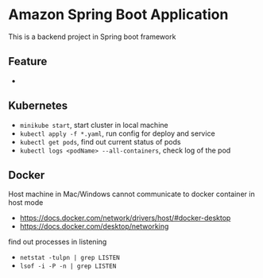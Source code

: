 # Amazon Spring Boot Application
This is a backend project in Spring boot framework

## Feature
- 

## Kubernetes
- `minikube start`, start cluster in local machine
- `kubectl apply -f *.yaml`, run config for deploy and service
- `kubectl get pods`, find out current status of pods
- `kubectl logs <podName> --all-containers`, check log of the pod

## Docker
Host machine in Mac/Windows cannot communicate to docker container in host mode
- https://docs.docker.com/network/drivers/host/#docker-desktop
- https://docs.docker.com/desktop/networking

find out processes in listening
- `netstat -tulpn | grep LISTEN`
- `lsof -i -P -n | grep LISTEN`

